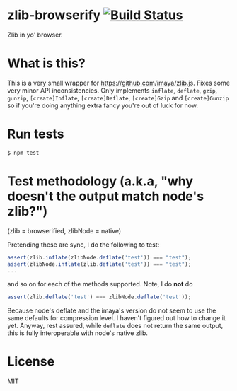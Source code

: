 # zlib-browserify [![Build Status](https://travis-ci.org/brianloveswords/zlib-browserify.png?branch=master)](https://travis-ci.org/brianloveswords/zlib-browserify)

Zlib in yo' browser.

# What is this?

This is a very small wrapper for https://github.com/imaya/zlib.js. Fixes
some very minor API inconsistencies. Only implements `inflate`,
`deflate`, `gzip`, `gunzip`, `[create]Inflate`, `[create]Deflate`, `[create]Gzip` and `[create]Gunzip` so if you're doing anything extra fancy you're out of luck for now.

# Run tests

```bash
$ npm test
```

# Test methodology (a.k.a, "why doesn't the output match node's zlib?")

(zlib = browserified, zlibNode = native)

Pretending these are sync, I do the following to test:

```js
assert(zlib.inflate(zlibNode.deflate('test')) === "test");
assert(zlibNode.inflate(zlib.deflate('test')) === "test");
...
```

and so on for each of the methods supported. Note, I do **not** do 

```js
assert(zlib.deflate('test') === zlibNode.deflate('test'));
```

Because node's deflate and the imaya's version do not seem to use the
same defaults for compression level. I haven't figured out how to change
it yet. Anyway, rest assured, while `deflate` does not return the same
output, this is fully interoperable with node's native zlib.

# License

MIT
